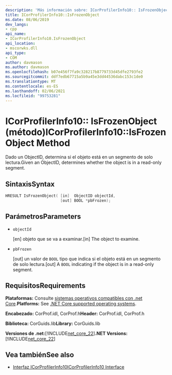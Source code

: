 ```yaml
---
description: 'Más información sobre: ICorProfilerInfo10:: IsFrozenObject (método)'
title: ICorProfilerInfo10::IsFrozenObject
ms.date: 08/06/2019
dev_langs:
- cpp
api_name:
- ICorProfilerInfo10.IsFrozenObject
api_location:
- mscorwks.dll
api_type:
- COM
author: davmason
ms.author: davmason
ms.openlocfilehash: b07e456f7fa9c328217b8779733d45dfe2793fe2
ms.sourcegitcommit: ddf7edb67715a5b9a45e3dd44536dabc153c1de0
ms.translationtype: MT
ms.contentlocale: es-ES
ms.lasthandoff: 02/06/2021
ms.locfileid: "99753281"
---
```

# <a name="icorprofilerinfo10isfrozenobject-method"></a><span data-ttu-id="b3b5a-103">ICorProfilerInfo10:: IsFrozenObject (método)</span><span class="sxs-lookup"><span data-stu-id="b3b5a-103">ICorProfilerInfo10::IsFrozenObject Method</span></span>

<span data-ttu-id="b3b5a-104">Dado un ObjectID, determina si el objeto está en un segmento de solo lectura.</span><span class="sxs-lookup"><span data-stu-id="b3b5a-104">Given an ObjectID, determines whether the object is in a read-only segment.</span></span>

## <a name="syntax"></a><span data-ttu-id="b3b5a-105">Sintaxis</span><span class="sxs-lookup"><span data-stu-id="b3b5a-105">Syntax</span></span>

```cpp
HRESULT IsFrozenObject( [in]  ObjectID objectId,
                        [out] BOOL *pbFrozen);
```

## <a name="parameters"></a><span data-ttu-id="b3b5a-106">Parámetros</span><span class="sxs-lookup"><span data-stu-id="b3b5a-106">Parameters</span></span>

- `objectId`

  <span data-ttu-id="b3b5a-107">\[en] objeto que se va a examinar.</span><span class="sxs-lookup"><span data-stu-id="b3b5a-107">\[in] The object to examine.</span></span>

- `pbFrozen`

  <span data-ttu-id="b3b5a-108">\[out] un valor de `BOOL` tipo que indica si el objeto está en un segmento de solo lectura.</span><span class="sxs-lookup"><span data-stu-id="b3b5a-108">\[out] A `BOOL` indicating if the object is in a read-only segment.</span></span>

## <a name="requirements"></a><span data-ttu-id="b3b5a-109">Requisitos</span><span class="sxs-lookup"><span data-stu-id="b3b5a-109">Requirements</span></span>

<span data-ttu-id="b3b5a-110">**Plataformas:** Consulte [sistemas operativos compatibles con .net Core](../../../core/install/windows.md?pivots=os-windows).</span><span class="sxs-lookup"><span data-stu-id="b3b5a-110">**Platforms:** See [.NET Core supported operating systems](../../../core/install/windows.md?pivots=os-windows).</span></span>

<span data-ttu-id="b3b5a-111">**Encabezado:** CorProf.idl, CorProf.h</span><span class="sxs-lookup"><span data-stu-id="b3b5a-111">**Header:** CorProf.idl, CorProf.h</span></span>

<span data-ttu-id="b3b5a-112">**Biblioteca:** CorGuids.lib</span><span class="sxs-lookup"><span data-stu-id="b3b5a-112">**Library:** CorGuids.lib</span></span>

<span data-ttu-id="b3b5a-113">**Versiones de .net:**[!INCLUDE[net_core_22](../../../../includes/net-core-30-md.md)]</span><span class="sxs-lookup"><span data-stu-id="b3b5a-113">**.NET Versions:** [!INCLUDE[net_core_22](../../../../includes/net-core-30-md.md)]</span></span>

## <a name="see-also"></a><span data-ttu-id="b3b5a-114">Vea también</span><span class="sxs-lookup"><span data-stu-id="b3b5a-114">See also</span></span>

- [<span data-ttu-id="b3b5a-115">Interfaz ICorProfilerInfo10</span><span class="sxs-lookup"><span data-stu-id="b3b5a-115">ICorProfilerInfo10 Interface</span></span>](icorprofilerinfo10-interface.md)
